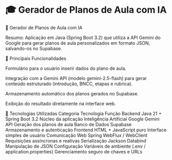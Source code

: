 # 🎓 Gerador de Planos de Aula com IA

🧠 Gerador de Planos de Aula com IA

Resumo:
Aplicação em Java (Spring Boot 3.2) que utiliza a API Gemini do Google para gerar planos de aula personalizados em formato JSON, salvando-os no Supabase.

🚀 Principais Funcionalidades

Formulário para o usuário inserir dados do plano de aula.

Integração com a Gemini API (modelo gemini-2.5-flash) para gerar conteúdo estruturado (introdução, BNCC, etapas e rubrica).

Armazenamento automático dos planos gerados no Supabase.

Exibição do resultado diretamente na interface web.

🧩 Tecnologias Utilizadas
Categoria	Tecnologia	Função
Backend	Java 21 + Spring Boot 3.2	Núcleo da aplicação
Inteligência Artificial	Google Gemini API	Geração dos planos de aula
Banco de Dados	Supabase	Armazenamento e autenticação
Frontend	HTML + JavaScript puro	Interface simples de usuário
Comunicação Web	Spring WebFlux / WebClient	Requisições assíncronas e reativas
Serialização	Jackson Databind	Manipulação de JSON
Configuração	Variáveis de ambiente (.env / application.properties)	Gerenciamento seguro de chaves e URLs
